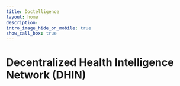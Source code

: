 ```yaml
---
title: Doctelligence
layout: home
description: 
intro_image_hide_on_mobile: true
show_call_box: true
---
```


# Decentralized Health Intelligence Network (DHIN)


